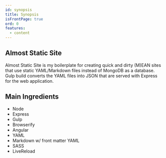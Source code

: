 ```yaml
---
id: synopsis
title: Synopsis
isFrontPage: true
ord: 0
features:
  - content
---
```

## Almost Static Site

Almost Static Site is my boilerplate for creating quick and dirty (M)EAN sites
that use static YAML/Markdown files instead of MongoDB as a database. Gulp build
converts the YAML files into JSON that are served with Express for the web application.

## Main Ingredients

  * Node
  * Express
  * Gulp
  * Browserify
  * Angular
  * YAML
  * Markdown w/ front matter YAML
  * SASS
  * LiveReload